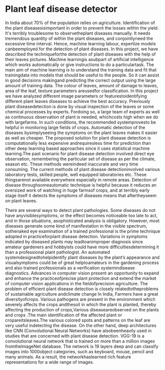 # Plant leaf disease detector

In India about 70% of the population relies on agriculture. Identification of the plant diseasesisimportant in order to prevent the losses within the yield. It's terribly troublesome to observetheplant diseases manually. It needs tremendous quantity of within the plant diseases, and conjointlyneed the excessive time interval. Hence, machine learning labour, expertize models canbeemployed for the detection of plant diseases. In this project, we have described the techniqueforthe detection of plant diseases with the help of their leaves pictures. Machine learningis asubpart of artificial intelligence which works automatically or give instructions to do a particulartask. The main aim of machine learning is to understand the training data and fit that trainingdata into models that should be useful to the people. So it can assist in good decisions makingand predicting the correct output using the large amount of training data. The colour of leaves, amount of damage to leaves, area of the leaf, texture parameters areusedfor classification. In this project we have analyzed different image parameters or featurestoidentifying different plant leaves diseases to achieve the best accuracy. Previously plant diseasedetection is done by visual inspection of the leaves or some chemical processes by experts. Fordoing so, a large team of experts as well as continuous observation of plant is needed, whichcosts high when we do with largefarms. In such conditions, the recommended systemprovesto be helpful in monitoring large fields of crops. Automatic detection of the diseases bysimplyseeing the symptoms on the plant leaves makes it easier as well as cheaper. The proposed solution for plant disease detection is computationally less expensive andrequiresless time for prediction than other deep learning based approaches since it uses statistical
machine learning.The past scenario for plant disease detection involved direct eye observation, remembering the particular set of disease as per the climate, season etc. These methods wereindeed inaccurate and very time consuming. The current methods of plant disease detectioninvolved various laboratory tests, skilled people, well equipped laboratories etc. These thingsarenot available everywhere especially in remote areas. Detection of disease throughsomeautomatic technique is helpful because it reduces an oversized work of watching in huge farmsof crops, and at terribly early stage itself it detects the symptoms of diseases means that aftertheyseem on plant leaves.

There are several ways to detect plant pathologies. Some diseases do not have anyvisiblesymptoms, or the effect becomes noticeable too late to act, and in those situations, asophisticated analysis is obligatory. However, most diseases generate some kind of manifestation in the visible spectrum, sothenaked eye examination of a trained professional is the prime technique adopted in practiceforplant disease detection. Variations in symptoms indicated by diseased plants may leadtoanimproper diagnosis since amateur gardeners and hobbyists could have more difficultiesdetermining it than a professional plant pathologist. An automated systemdesignedtohelpidentify plant diseases by the plant’s appearance and visualsymptoms could be of great helptoamateurs in the gardening process and also trained professionals as a verification systemindisease diagnostics. Advances in computer vision present an opportunity to expand and enhance the practiceofprecise plant protection and extend the market of computer vision applications in the fieldofprecision agriculture. The problem of efficient plant disease detection is closely relatedtotheproblems of sustainable agriculture andclimate change In India, Farmers have a great diversityofcrops. Various pathogens are present in the environment which severely affects the crops andthesoil in which the plant is planted, thereby affecting the production of crops,Various diseaseareobserved on the plants and crops .The main identification of the affected plant or cropareitsleaves.The various colored spots and patterns on the leaf are very useful indetecting the disease. On the other hand, deep architectures like CNN (Convolutional Neural Networks) have alsobeenheavily used in studies that are concerned with plant disease detection. VGG-19 is a convolutional neural network that is trained on more than a million images fromtheImageNet database. The network is 19 layers deep and can classify images into 1000object
categories, such as keyboard, mouse, pencil and many animals. As a result, the networkhaslearned rich feature representations for a wide range of images.
